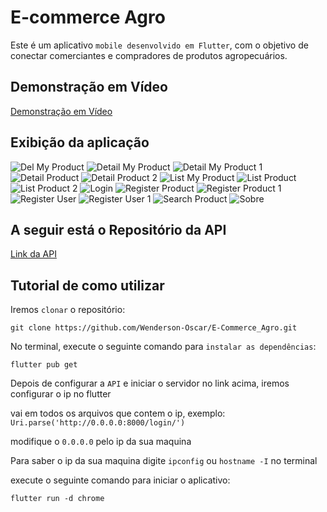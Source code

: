 # E-commerce Agro

Este é um aplicativo `mobile desenvolvido em Flutter`, com o objetivo de conectar comerciantes e compradores de produtos agropecuários. 

## Demonstração em Vídeo

[Demonstração em Vídeo](https://drive.google.com/file/d/19pfODdaAfRErWHc_X1xkEqWjtrUVWnIf/view?usp=sharing)

## Exibição da aplicação

![Del My Product](img_readme/del_my_product.png)
![Detail My Product](img_readme/detail_my_product.png)
![Detail My Product 1](img_readme/detail_my_product1.png)
![Detail Product](img_readme/detail_product.png)
![Detail Product 2](img_readme/detail_product2.png)
![List My Product](img_readme/list_my_product.png)
![List Product](img_readme/list_product.png)
![List Product 2](img_readme/list_product2.png)
![Login](img_readme/login.png)
![Register Product](img_readme/register_product.png)
![Register Product 1](img_readme/register_product1.png)
![Register User](img_readme/register_user.png)
![Register User 1](img_readme/register_user1.png)
![Search Product](img_readme/search_product.png)
![Sobre](img_readme/sobre.png)

## A seguir está o Repositório da API

[Link da API](https://github.com/Wenderson-Oscar/api_ecommerce_agro)

## Tutorial de como utilizar

Iremos `clonar` o repositório:

```
git clone https://github.com/Wenderson-Oscar/E-Commerce_Agro.git
```

No terminal, execute o seguinte comando para `instalar as dependências`:

```
flutter pub get
```

Depois de configurar a `API` e iniciar o servidor no link acima, iremos configurar o ip no flutter

vai em todos os arquivos que contem o ip, exemplo: ```Uri.parse('http://0.0.0.0:8000/login/')```

modifique o `0.0.0.0` pelo ip da sua maquina

Para saber o ip da sua maquina digite `ipconfig` ou `hostname -I` no terminal

execute o seguinte comando para iniciar o aplicativo:

```
flutter run -d chrome
```
